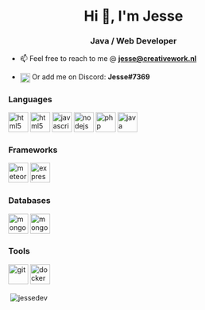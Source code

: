 <h1 align="center">Hi 👋, I'm Jesse</h1>
<h3 align="center">Java / Web Developer</h3>

- 📫 Feel free to reach to me @ **jesse@creativework.nl**

- <p align="left"><img align="center" src="https://cdn.jsdelivr.net/npm/simple-icons@3.0.1/icons/discord.svg" alt="jessedev" height="20" width="20" /> Or add me on Discord: <b>Jesse#7369</b></p>

<h3 align="left">Languages</h3>
<p align="left">
  <img src="https://devicons.github.io/devicon/devicon.git/icons/html5/html5-original-wordmark.svg" alt="html5" width="40" height="40" />
  <img src="https://devicon.dev/devicon.git/icons/css3/css3-original.svg" alt="html5" width="40" height="40" />
  <img src="https://devicons.github.io/devicon/devicon.git/icons/javascript/javascript-original.svg" alt="javascript" width="40" height="40" />
  <img src="https://devicons.github.io/devicon/devicon.git/icons/nodejs/nodejs-original-wordmark.svg" alt="nodejs" width="40" height="40" />
  <img src="https://devicon.dev/devicon.git/icons/php/php-plain.svg" alt="php" width="40" height="40" />
  <img src="https://devicon.dev/devicon.git/icons/java/java-original.svg" alt="java" width="40" height="40" />
</p>


<h3 align="left">Frameworks</h3>
<p align="left">
  <img src="https://devicon.dev/devicon.git/icons/meteor/meteor-plain.svg" alt="meteor" width="40" height="40" />
  <img src="https://devicons.github.io/devicon/devicon.git/icons/express/express-original-wordmark.svg" alt="express" width="40" height="40" />
</p>

<h3 align="left">Databases</h3>
<p align="left">
  <img src="https://devicon.dev/devicon.git/icons/mysql/mysql-plain.svg" alt="mongodb" width="40" height="40" />
  <img src="https://devicons.github.io/devicon/devicon.git/icons/mongodb/mongodb-original-wordmark.svg" alt="mongodb" width="40" height="40" />
</p>


<h3 align="left">Tools</h3>
<p align="left">
  <img src="https://www.vectorlogo.zone/logos/git-scm/git-scm-icon.svg" alt="git" width="40" height="40" />
  <img src="https://devicons.github.io/devicon/devicon.git/icons/docker/docker-original-wordmark.svg" alt="docker" width="40" height="40" />
</p>

<p>&nbsp;<img align="center" src="https://github-readme-stats.vercel.app/api?username=jessedev&show_icons=true" alt="jessedev" /></p>


